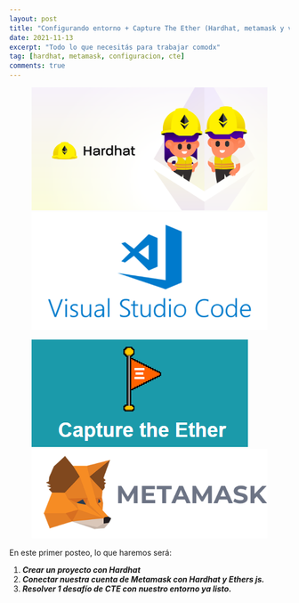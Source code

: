 ```yaml
---
layout: post
title: "Configurando entorno + Capture The Ether (Hardhat, metamask y varios)"
date: 2021-11-13
excerpt: "Todo lo que necesitás para trabajar comodx"
tag: [hardhat, metamask, configuracion, cte]
comments: true
---
```

<figure class="half">
	<img src="../assets/img/2021-11-14-configuration-intro/hardhat.png">
	<img src="../assets/img/2021-11-14-configuration-intro/vscode.png">
</figure>

<figure class="half">
  <img src="../assets/img/2021-11-14-configuration-intro/capturetheether.png">
  <img src="../assets/img/2021-11-14-configuration-intro/metamask.png">
</figure>

En este primer posteo, lo que haremos será:

1. ***Crear un proyecto con Hardhat***
2. ***Conectar nuestra cuenta de Metamask con Hardhat y Ethers js.***
3. ***Resolver 1 desafío de CTE con nuestro entorno ya listo.***
